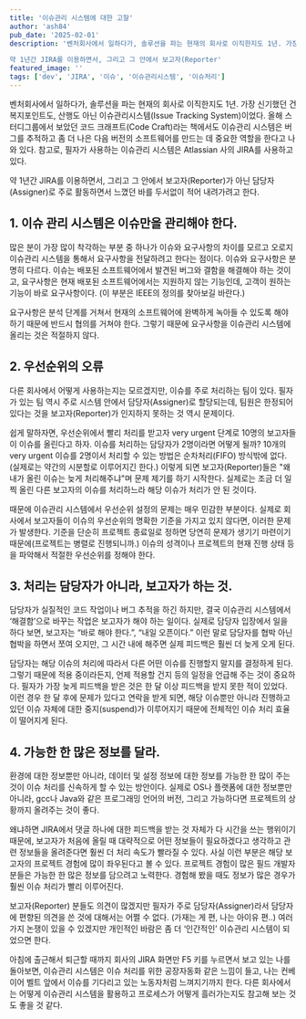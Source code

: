 ```yaml
---
title: '이슈관리 시스템에 대한 고찰'
author: 'ash84'
pub_date: '2025-02-01'
description: '벤처회사에서 일하다가, 솔루션을 파는 현재의 회사로 이직한지도 1년. 가장 신기했던 건 복지포인트도, 산행도 아닌 이슈관리시스템(Issue Tracking System)이었다. 올해 스터디그룹에서 보았던 코드 크래프트(Code Craft)라는 책에서도 이슈관리 시스템은 버그를 추적하고 좀 더 나은 다음 버전의 소프트웨어를 만드는 데 중요한 역할을 한다고 나와 있다. 참고로, 필자가 사용하는 이슈관리 시스템은 Atlassian 사의 JIRA를 사용하고 있다.

약 1년간 JIRA를 이용하면서, 그리고 그 안에서 보고자(Reporter'
featured_image: ''
tags: ['dev', 'JIRA', '이슈', '이슈관리시스템', '이슈처리']
---
```


벤처회사에서 일하다가, 솔루션을 파는 현재의 회사로 이직한지도 1년. 가장 신기했던 건 복지포인트도, 산행도 아닌 이슈관리시스템(Issue Tracking System)이었다. 올해 스터디그룹에서 보았던 코드 크래프트(Code Craft)라는 책에서도 이슈관리 시스템은 버그를 추적하고 좀 더 나은 다음 버전의 소프트웨어를 만드는 데 중요한 역할을 한다고 나와 있다. 참고로, 필자가 사용하는 이슈관리 시스템은 Atlassian 사의 JIRA를 사용하고 있다.

약 1년간 JIRA를 이용하면서, 그리고 그 안에서 보고자(Reporter)가 아닌 담당자(Assigner)로 주로 활동하면서 느꼈던 바를 두서없이 적어 내려가려고 한다.

## 1. 이슈 관리 시스템은 이슈만을 관리해야 한다.

많은 분이 가장 많이 착각하는 부분 중 하나가 이슈와 요구사항의 차이를 모르고 오로지 이슈관리 시스템을 통해서 요구사항을 전달하려고 한다는 점이다. 이슈와 요구사항은 분명히 다르다. 이슈는 배포된 소프트웨어에서 발견된 버그와 결함을 해결해야 하는 것이고, 요구사항은 현재 배포된 소프트웨어에서는 지원하지 않는 기능인데, 고객이 원하는 기능이 바로 요구사항이다. (이 부분은 IEEE의 정의를 찾아보길 바란다.)

요구사항은 분석 단계를 거쳐서 현재의 소프트웨어에 완벽하게 녹아들 수 있도록 해야 하기 때문에 반드시 협의를 거쳐야 한다. 그렇기 때문에 요구사항을 이슈관리 시스템에 올리는 것은 적절하지 않다.

## 2. 우선순위의 오류

다른 회사에서 어떻게 사용하는지는 모르겠지만, 이슈를 주로 처리하는 팀이 있다. 필자가 있는 팀 역시 주로 시스템 안에서 담당자(Assigner)로 할당되는데, 팀원은 한정되어 있다는 것을 보고자(Reporter)가 인지하지 못하는 것 역시 문제이다.

쉽게 말하자면, 우선순위에서 빨리 처리를 받고자 very urgent 단계로 10명의 보고자들이 이슈를 올린다고 하자. 이슈를 처리하는 담당자가 2명이라면 어떻게 될까? 10개의 very urgent 이슈를 2명이서 처리할 수 있는 방법은 순차처리(FIFO) 방식밖에 없다. (실제로는 약간의 시분할로 이루어지긴 한다.) 이렇게 되면 보고자(Reporter)들은 "왜 내가 올린 이슈는 늦게 처리해주냐"며 문제 제기를 하기 시작한다. 실제로는 조금 더 일찍 올린 다른 보고자의 이슈를 처리하느라 해당 이슈가 처리가 안 된 것이다.

때문에 이슈관리 시스템에서 우선순위 설정의 문제는 매우 민감한 부분이다. 실제로 회사에서 보고자들이 이슈의 우선순위의 명확한 기준을 가지고 있지 않다면, 이러한 문제가 발생한다. 기준을 단순히 프로젝트 종료일로 정하면 당연히 문제가 생기기 마련이기 때문에(프로젝트는 병렬로 진행되니까.) 이슈의 성격이나 프로젝트의 현재 진행 상태 등을 파악해서 적절한 우선순위를 정해야 한다.

## 3. 처리는 담당자가 아니라, 보고자가 하는 것.

담당자가 실질적인 코드 작업이나 버그 추적을 하긴 하지만, 결국 이슈관리 시스템에서 ‘해결함’으로 바꾸는 작업은 보고자가 해야 하는 일이다. 실제로 담당자 입장에서 일을 하다 보면, 보고자는 “바로 해야 한다.”, “내일 오픈이다.” 이런 말로 담당자를 협박 아닌 협박을 하면서 쪼여 오지만, 그 시간 내에 해주면 실제 피드백은 훨씬 더 늦게 오게 된다.

담당자는 해당 이슈의 처리에 따라서 다른 어떤 이슈를 진행할지 말지를 결정하게 된다. 그렇기 때문에 적용 중이라든지, 언제 적용할 건지 등의 일정을 언급해 주는 것이 중요하다. 필자가 가장 늦게 피드백을 받은 것은 한 달 이상 피드백을 받지 못한 적이 있었다. 이런 경우 한 달 후에 문제가 있다고 연락을 받게 되면, 해당 이슈뿐만 아니라 진행하고 있던 이슈 자체에 대한 중지(suspend)가 이루어지기 때문에 전체적인 이슈 처리 효율이 떨어지게 된다.

## 4. 가능한 한 많은 정보를 달라.

환경에 대한 정보뿐만 아니라, 데이터 및 설정 정보에 대한 정보를 가능한 한 많이 주는 것이 이슈 처리를 신속하게 할 수 있는 방안이다. 실제로 OS나 플랫폼에 대한 정보뿐만 아니라, gcc나 Java와 같은 프로그래밍 언어의 버전, 그리고 가능하다면 프로젝트의 상황까지 올려주는 것이 좋다.

왜냐하면 JIRA에서 댓글 하나에 대한 피드백을 받는 것 자체가 다 시간을 쓰는 행위이기 때문에, 보고자가 처음에 올릴 때 대략적으로 어떤 정보들이 필요하겠다고 생각하고 관련 정보들을 올려준다면 훨씬 더 처리 속도가 빨라질 수 있다. 사실 이런 부분은 해당 보고자의 프로젝트 경험에 많이 좌우된다고 볼 수 있다. 프로젝트 경험이 많은 필드 개발자분들은 가능한 한 많은 정보를 담으려고 노력한다. 경험해 봤을 때도 정보가 많은 경우가 훨씬 이슈 처리가 빨리 이루어진다.

보고자(Reporter) 분들도 의견이 많겠지만 필자가 주로 담당자(Assigner)라서 담당자에 편향된 의견을 쓴 것에 대해서는 어쩔 수 없다. (가재는 게 편, 나는 아이유 편..) 여러 가지 논쟁이 있을 수 있겠지만 개인적인 바람은 좀 더 ‘인간적인’ 이슈관리 시스템이 되었으면 한다.

아침에 출근해서 퇴근할 때까지 회사의 JIRA 화면만 F5 키를 누르면서 보고 있는 나를 돌아보면, 이슈관리 시스템은 이슈 처리를 위한 공장자동화 같은 느낌이 들고, 나는 컨베이어 벨트 앞에서 이슈를 기다리고 있는 노동자처럼 느껴지기까지 한다. 다른 회사에서는 어떻게 이슈관리 시스템을 활용하고 프로세스가 어떻게 흘러가는지도 참고해 보는 것도 좋을 것 같다.


